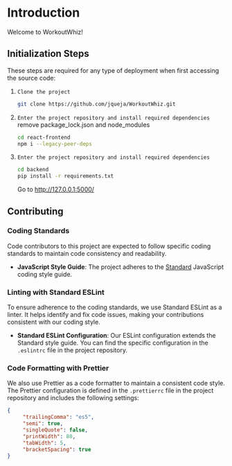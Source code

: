 # Introduction

Welcome to WorkoutWhiz!

## Initialization Steps

These steps are required for any type of deployment when first accessing the source code:

1. `Clone the project`

     ```bash
     git clone https://github.com/jqueja/WorkoutWhiz.git
     ```

2. `Enter the project repository and install required dependencies`
   remove package_lock.json and node_modules

     ```bash
     cd react-frontend
     npm i --legacy-peer-deps
     ```

3. `Enter the project repository and install required dependencies`

     ```bash
     cd backend
     pip install -r requirements.txt
     ```

     Go to http://127.0.0.1:5000/

## Contributing

### Coding Standards

Code contributors to this project are expected to follow specific coding standards to maintain code consistency and readability.

-    **JavaScript Style Guide**: The project adheres to the [Standard](https://standardjs.com/) JavaScript coding style guide.

### Linting with Standard ESLint

To ensure adherence to the coding standards, we use Standard ESLint as a linter. It helps identify and fix code issues, making your contributions consistent with our coding style.

-    **Standard ESLint Configuration**: Our ESLint configuration extends the Standard style guide. You can find the specific configuration in the `.eslintrc` file in the project repository.

### Code Formatting with Prettier

We also use Prettier as a code formatter to maintain a consistent code style. The Prettier configuration is defined in the `.prettierrc` file in the project repository and includes the following settings:

```json
{
     "trailingComma": "es5",
     "semi": true,
     "singleQuote": false,
     "printWidth": 80,
     "tabWidth": 5,
     "bracketSpacing": true
}
```
